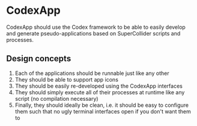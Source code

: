 # CodexApp 

CodexApp should use the Codex framework to be able to easily develop and generate pseudo-applications based on SuperCollider scripts and processes. 

## Design concepts

1. Each of the applications should be runnable just like any other
1. They should be able to support app icons
1. They should be easily re-developed using the CodexApp interfaces
1. They should simply execute all of their processes at runtime like any script (no compilation necessary)
1. Finally, they should ideally be clean, i.e. it should be easy to configure them such that no ugly terminal interfaces open if you don't want them to
